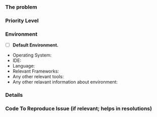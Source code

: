 <!-- Ripe&Sense New-Issue Template -->

### The problem

<!-- Briefly describe the issue(s) you are experiencing. -->
<!-- Tell us what you were trying to do, what happened instead, and what was expected to happen. -->

### Priority Level

<!-- Provide a priority level of the issue. -->

<!-- * Low: Minor fix. Not required but recommended to implement. -->
<!-- * Medium: Does not affect any other components. -->
<!-- * High: Requires immediate resolution. Code breaks other components. -->

### Environment

- [ ] **Default Environment.**

<!--
If an option is not specified, we assume default value as per values specified below:

* Operating System: Windows/Linux OS
* IDE: VS Code
* Language: TypeScript/GoLang
* Relevant Frameworks: Angular
* Any other relevant tools: Minikube/Docker

If default options didn't work, specify your custom configurations here: -->

* Operating System:
* IDE:
* Language:
* Relevant Frameworks:
* Any other relevant tools:
* Any other relavant information about environment:

### Details

<!-- Provide steps to reproduce the problem in detail. -->

### Code To Reproduce Issue (if relevant; helps in resolutions)

<!-- Your code that's causing problems. -->

<!-- Please provide a MCVE. -->
<!-- Read here to learn what an MCVE is: https://stackoverflow.com/help/mcve -->

